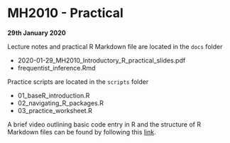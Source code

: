 # MH2010 - Practical
**29th January 2020**

Lecture notes and practical R Markdown file are located in the `docs` folder
+ 2020-01-29\_MH2010\_Introductory\_R\_practical\_slides.pdf
+ frequentist_inference.Rmd

Practice scripts are located in the `scripts` folder
+ 01\_baseR\_introduction.R
+ 02\_navigating\_R\_packages.R
+ 03\_practice\_worksheet.R

A brief video outlining basic code entry in R and the structure of R Markdown files can be found by following this [link](https://www.youtube.com/watch?v=SEyD-BYzKI4).
